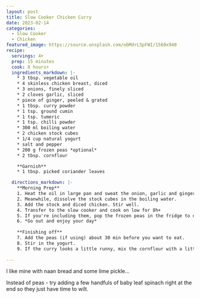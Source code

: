 ```yaml
---
layout: post
title: Slow Cooker Chicken Curry
date: 2023-02-14
categories:
  - Slow Cooker
  - Chicken
featured_image: https://source.unsplash.com/obMdrL5pFWI/1560x940
recipe:
  servings: 4+
  prep: 15 minutes
  cook: 8 hours+
  ingredients_markdown: |-
    * 3 tbsp. vegetable oil
    * 4 skinless chicken breast, diced
    * 3 onions, finely sliced
    * 2 cloves garlic, sliced
    * piece of ginger, peeled & grated
    * 1 tbsp. curry powder
    * 1 tsp. ground cumin
    * 1 tsp. tumeric
    * 1 tsp. chilli powder
    * 300 ml boiling water
    * 2 chicken stock cubes
    * 1/4 cup natural yogurt
    * salt and pepper
    * 200 g frozen peas *optional*
    * 2 tbsp. cornflour

    **Garnish**
    * 1 tbsp. picked coriander leaves

  directions_markdown: |-
    **Morning Prep**
    1. Heat the oil in large pan and sweat the onion, garlic and ginger with a little salt for 8-10 min until softened. Add the ground spices and stir well.
    2. Meanwhile, dissolve the stock cubes in the boiling water.
    3. Add the stock and diced chicken. Stir well.
    4. Transfer to the slow cooker and cook on low for 8h+
    5. If you're including them, pop the frozen peas in the fridge to defrost.
    6. *Go out and enjoy your day*
    
    **Finishing off**
    7. Add the peas (if using) about 30 min before you want to eat.
    8. Stir in the yogurt. 
    9. If the curry looks a little runny, mix the cornflour with a little water and add to the slow cooker, giving it a good stir.
    
---
```

I like mine with naan bread and some lime pickle...

Instead of peas - try adding a few handfuls of baby leaf spinach right at the end so they just have time to wilt.